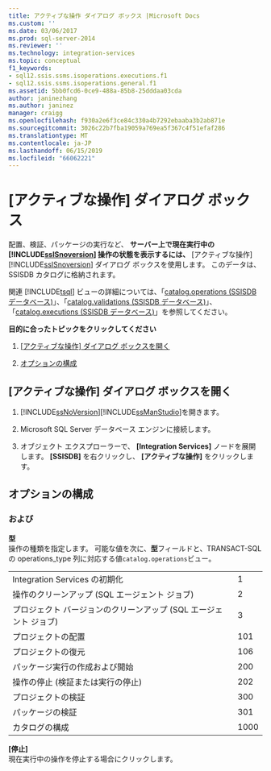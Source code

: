 ```yaml
---
title: アクティブな操作 ダイアログ ボックス |Microsoft Docs
ms.custom: ''
ms.date: 03/06/2017
ms.prod: sql-server-2014
ms.reviewer: ''
ms.technology: integration-services
ms.topic: conceptual
f1_keywords:
- sql12.ssis.ssms.isoperations.executions.f1
- sql12.ssis.ssms.isoperations.general.f1
ms.assetid: 5bb0fcd6-0ce9-488a-85b8-25dddaa03cda
author: janinezhang
ms.author: janinez
manager: craigg
ms.openlocfilehash: f930a2e6f3ce84c330a4b7292ebaaba3b2ab871e
ms.sourcegitcommit: 3026c22b7fba19059a769ea5f367c4f51efaf286
ms.translationtype: MT
ms.contentlocale: ja-JP
ms.lasthandoff: 06/15/2019
ms.locfileid: "66062221"
---
```

# <a name="active-operations-dialog-box"></a>[アクティブな操作] ダイアログ ボックス
  配置、検証、パッケージの実行など、 **サーバー上で現在実行中の [!INCLUDE[ssISnoversion](../includes/ssisnoversion-md.md)] 操作の状態を表示するには、** [アクティブな操作][!INCLUDE[ssISnoversion](../includes/ssisnoversion-md.md)] ダイアログ ボックスを使用します。 このデータは、SSISDB カタログに格納されます。  
  
 関連 [!INCLUDE[tsql](../includes/tsql-md.md)] ビューの詳細については、「[catalog.operations (SSISDB データベース)](/sql/integration-services/system-views/catalog-operations-ssisdb-database)」、「[catalog.validations (SSISDB データベース)](/sql/integration-services/system-views/catalog-validations-ssisdb-database)」、「[catalog.executions (SSISDB データベース)](/sql/integration-services/system-views/catalog-executions-ssisdb-database)」を参照してください。  
  
 **目的に合ったトピックをクリックしてください**  
  
1.  [[アクティブな操作] ダイアログ ボックスを開く](#open_dialog)  
  
2.  [オプションの構成](#options)  
  
##  <a name="open_dialog"></a> [アクティブな操作] ダイアログ ボックスを開く  
  
1.  [!INCLUDE[ssNoVersion](../includes/ssnoversion-md.md)][!INCLUDE[ssManStudio](../includes/ssmanstudio-md.md)]を開きます。  
  
2.  Microsoft SQL Server データベース エンジンに接続します。  
  
3.  オブジェクト エクスプローラーで、 **[Integration Services]** ノードを展開します。 **[SSISDB]** を右クリックし、 **[アクティブな操作]** をクリックします。  
  
##  <a name="options"></a> オプションの構成  
  
### <a name="options"></a>および  
 **型**  
 操作の種類を指定します。 可能な値を次に、**型**フィールドと、TRANSACT-SQL の operations_type 列に対応する値`catalog.operations`ビュー。  
  
|||  
|-|-|  
|Integration Services の初期化|1|  
|操作のクリーンアップ (SQL エージェント ジョブ)|2|  
|プロジェクト バージョンのクリーンアップ (SQL エージェント ジョブ)|3|  
|プロジェクトの配置|101|  
|プロジェクトの復元|106|  
|パッケージ実行の作成および開始|200|  
|操作の停止 (検証または実行の停止)|202|  
|プロジェクトの検証|300|  
|パッケージの検証|301|  
|カタログの構成|1000|  
  
 **[停止]**  
 現在実行中の操作を停止する場合にクリックします。  
  
  
